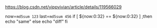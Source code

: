 https://blog.csdn.net/yippvivian/article/details/119566029



now=`md5sum 123`
last=`md5sum 456`
if [ ${now:0:32} == ${now:0:32} ] ;then
 echo "same"
else
 echo "diff"
fi